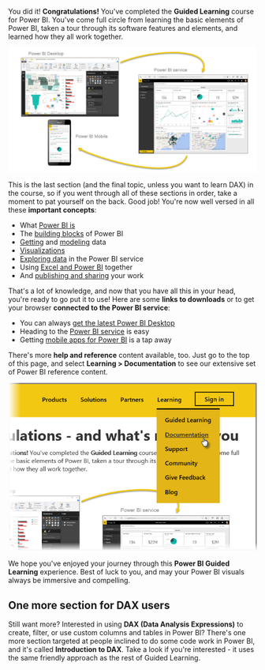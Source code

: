 You did it! **Congratulations!** You've completed the **Guided Learning** course for Power BI. You've come full circle from learning the basic elements of Power BI, taken a tour through its software features and elements, and learned how they all work together.

![](media/6-5-guided-learning-completion/c0a0_2.png)

This is the last section (and the final topic, unless you want to learn DAX) in the course, so if you went through all of these sections in order, take a moment to pat yourself on the back. Good job! You're now well versed in all these **important concepts**:

* What [Power BI is](/learn/modules/get-started-with-power-bi/?tutorial-step=1)
* The [building blocks](/learn/modules/get-started-with-power-bi/?tutorial-step=3) of Power BI
* [Getting](/learn/modules/get-data-power-bi/?tutorial-step=3) and [modeling](/learn/modules/model-data-power-bi/?tutorial-step=1) data
* [Visualizations](/learn/modules/visuals-in-power-bi/?tutorial-step=1)
* [Exploring data](/learn/modules/explore-data-power-bi/?tutorial-step=1) in the Power BI service
* Using [Excel and Power BI](/learn/modules/get-data-power-bi/?tutorial-step=1) together
* And [publishing and sharing](/learn/modules/publish-share-power-bi/?tutorial-step=1) your work

That's a lot of knowledge, and now that you have all this in your head, you're ready to go put it to use! Here are some **links to downloads** or to get your browser **connected to the Power BI service**:

* You can always [get the latest Power BI Desktop](https://powerbi.microsoft.com/desktop)
* Heading to the [Power BI service](https://powerbi.microsoft.com/) is easy
* Getting [mobile apps for Power BI](https://powerbi.microsoft.com/mobile/) is a tap away

There's more **help and reference** content available, too. Just go to the top of this page, and select **Learning > Documentation** to see our extensive set of Power BI reference content.

![](media/6-5-guided-learning-completion/6-5_1.png)

We hope you've enjoyed your journey through this **Power BI Guided Learning** experience. Best of luck to you, and may your Power BI visuals always be immersive and compelling.

## One more section for DAX users
Still want more? Interested in using **DAX (Data Analysis Expressions)** to create, filter, or use custom columns and tables in Power BI? There's one more section targeted at people inclined to do some code work in Power BI, and it's called **Introduction to DAX**. Take a look if you're interested - it uses the same friendly approach as the rest of Guided Learning.